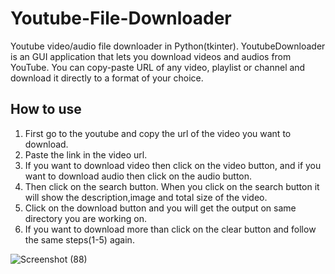 # Youtube-File-Downloader
Youtube video/audio file downloader in Python(tkinter).
YoutubeDownloader is an GUI application that lets you download videos and audios from YouTube.
You can copy-paste URL of any video, playlist or channel and download it directly to a format of your choice.

## How to use
1. First go to the youtube and copy the url of the video you want to download.
2. Paste the link in the video url.
3. If you want to download video then click on the video button, and if you want to download audio then click on the audio button.
4. Then click on the search button. When you click on the search button it will show the description,image and total size of the video.
5. Click on the download button and you will get the output on same directory you are working on.
6. If you want to download more than click on the clear button and follow the same steps(1-5) again.

![Screenshot (88)](https://user-images.githubusercontent.com/76899541/105627351-7ce02a80-5e5c-11eb-969d-be80018d3ed0.png)
